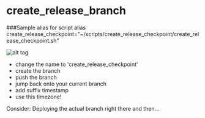 # create_release_branch

###Sample alias for script
alias create_release_checkpoint="~/scripts/create_release_checkpoint/create_release_checkpoint.sh"

![alt tag](http://i.imgur.com/4kBKkNl.png)

* change the name to 'create_release_checkpoint'
* create the branch
* push the branch
* jump back onto your current branch
* add suffix timestamp
* use this timezone!

Consider: Deploying the actual branch right there and then...

